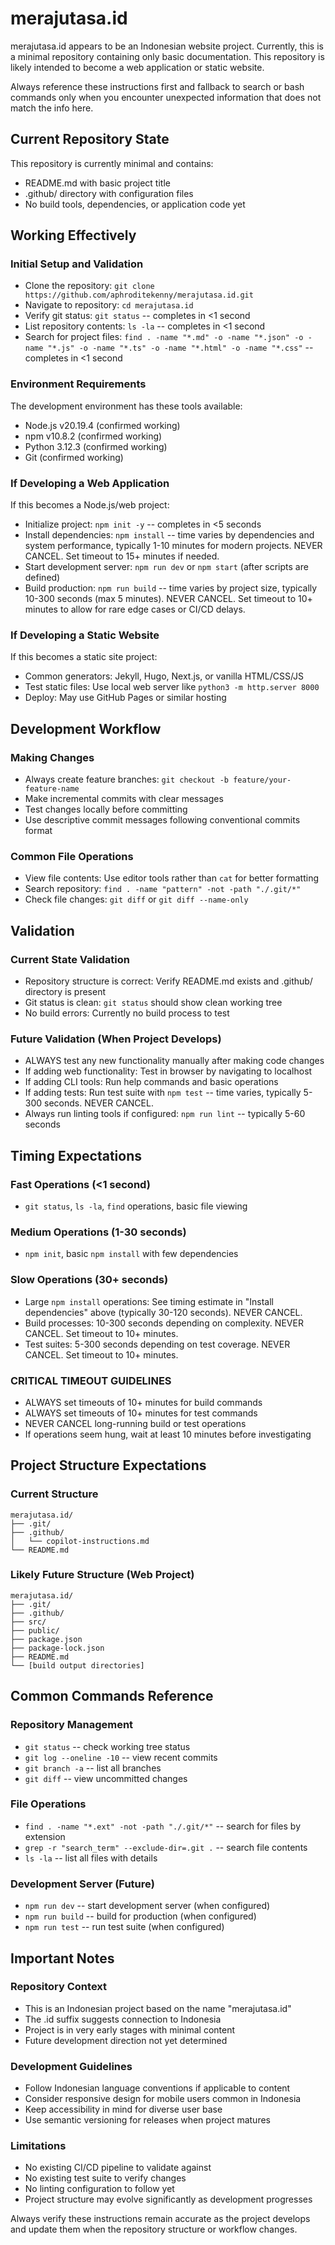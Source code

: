 # merajutasa.id

merajutasa.id appears to be an Indonesian website project. Currently, this is a minimal repository containing only basic documentation. This repository is likely intended to become a web application or static website.

Always reference these instructions first and fallback to search or bash commands only when you encounter unexpected information that does not match the info here.

## Current Repository State

This repository is currently minimal and contains:
- README.md with basic project title
- .github/ directory with configuration files
- No build tools, dependencies, or application code yet

## Working Effectively

### Initial Setup and Validation
- Clone the repository: `git clone https://github.com/aphroditekenny/merajutasa.id.git`
- Navigate to repository: `cd merajutasa.id`
- Verify git status: `git status` -- completes in <1 second
- List repository contents: `ls -la` -- completes in <1 second
- Search for project files: `find . -name "*.md" -o -name "*.json" -o -name "*.js" -o -name "*.ts" -o -name "*.html" -o -name "*.css"` -- completes in <1 second

### Environment Requirements
The development environment has these tools available:
- Node.js v20.19.4 (confirmed working)
- npm v10.8.2 (confirmed working) 
- Python 3.12.3 (confirmed working)
- Git (confirmed working)

### If Developing a Web Application
If this becomes a Node.js/web project:
- Initialize project: `npm init -y` -- completes in <5 seconds
- Install dependencies: `npm install` -- time varies by dependencies and system performance, typically 1-10 minutes for modern projects. NEVER CANCEL. Set timeout to 15+ minutes if needed.
- Start development server: `npm run dev` or `npm start` (after scripts are defined)
- Build production: `npm run build` -- time varies by project size, typically 10-300 seconds (max 5 minutes). NEVER CANCEL. Set timeout to 10+ minutes to allow for rare edge cases or CI/CD delays.

### If Developing a Static Website
If this becomes a static site project:
- Common generators: Jekyll, Hugo, Next.js, or vanilla HTML/CSS/JS
- Test static files: Use local web server like `python3 -m http.server 8000`
- Deploy: May use GitHub Pages or similar hosting

## Development Workflow

### Making Changes
- Always create feature branches: `git checkout -b feature/your-feature-name`
- Make incremental commits with clear messages
- Test changes locally before committing
- Use descriptive commit messages following conventional commits format

### Common File Operations
- View file contents: Use editor tools rather than `cat` for better formatting
- Search repository: `find . -name "pattern" -not -path "./.git/*"`
- Check file changes: `git diff` or `git diff --name-only`

## Validation

### Current State Validation
- Repository structure is correct: Verify README.md exists and .github/ directory is present
- Git status is clean: `git status` should show clean working tree
- No build errors: Currently no build process to test

### Future Validation (When Project Develops)
- ALWAYS test any new functionality manually after making code changes
- If adding web functionality: Test in browser by navigating to localhost
- If adding CLI tools: Run help commands and basic operations
- If adding tests: Run test suite with `npm test` -- time varies, typically 5-300 seconds. NEVER CANCEL.
- Always run linting tools if configured: `npm run lint` -- typically 5-60 seconds

## Timing Expectations

### Fast Operations (<1 second)
- `git status`, `ls -la`, `find` operations, basic file viewing

### Medium Operations (1-30 seconds) 
- `npm init`, basic `npm install` with few dependencies

### Slow Operations (30+ seconds)
- Large `npm install` operations: See timing estimate in "Install dependencies" above (typically 30-120 seconds). NEVER CANCEL.
- Build processes: 10-300 seconds depending on complexity. NEVER CANCEL. Set timeout to 10+ minutes.
- Test suites: 5-300 seconds depending on test coverage. NEVER CANCEL. Set timeout to 10+ minutes.

### CRITICAL TIMEOUT GUIDELINES
- ALWAYS set timeouts of 10+ minutes for build commands
- ALWAYS set timeouts of 10+ minutes for test commands  
- NEVER CANCEL long-running build or test operations
- If operations seem hung, wait at least 10 minutes before investigating

## Project Structure Expectations

### Current Structure
```
merajutasa.id/
├── .git/
├── .github/
│   └── copilot-instructions.md
└── README.md
```

### Likely Future Structure (Web Project)
```
merajutasa.id/
├── .git/
├── .github/
├── src/
├── public/
├── package.json
├── package-lock.json
├── README.md
└── [build output directories]
```

## Common Commands Reference

### Repository Management
- `git status` -- check working tree status
- `git log --oneline -10` -- view recent commits
- `git branch -a` -- list all branches
- `git diff` -- view uncommitted changes

### File Operations
- `find . -name "*.ext" -not -path "./.git/*"` -- search for files by extension
- `grep -r "search_term" --exclude-dir=.git .` -- search file contents
- `ls -la` -- list all files with details

### Development Server (Future)
- `npm run dev` -- start development server (when configured)
- `npm run build` -- build for production (when configured) 
- `npm run test` -- run test suite (when configured)

## Important Notes

### Repository Context
- This is an Indonesian project based on the name "merajutasa.id"
- The .id suffix suggests connection to Indonesia
- Project is in very early stages with minimal content
- Future development direction not yet determined

### Development Guidelines  
- Follow Indonesian language conventions if applicable to content
- Consider responsive design for mobile users common in Indonesia
- Keep accessibility in mind for diverse user base
- Use semantic versioning for releases when project matures

### Limitations
- No existing CI/CD pipeline to validate against
- No existing test suite to verify changes
- No linting configuration to follow yet
- Project structure may evolve significantly as development progresses

Always verify these instructions remain accurate as the project develops and update them when the repository structure or workflow changes.